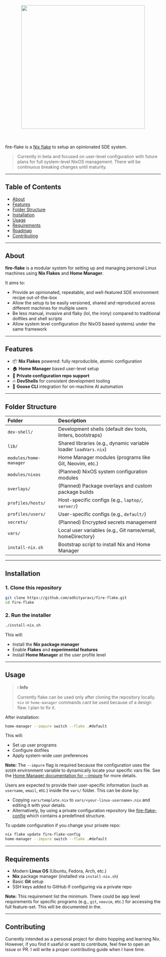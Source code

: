 <h1 align="center">
  <img src="https://github.com/user-attachments/assets/23ba47e9-0709-4445-8b2a-1665ac098d33" width="400">
</h1><br>

fire-flake is a  [Nix flake](https://nixos.wiki/wiki/Flakes) to setup an opinionated SDE system.
> Currently in beta and focused on user-level configuration with future plans for full system-level NixOS management. There will be continuous breaking changes until maturity.

---

## Table of Contents

- [About](#about)
- [Features](#features)
- [Folder Structure](#folder-structure)
- [Installation](#installation)
- [Usage](#usage)
- [Requirements](#requirements)
- [Roadmap](#roadmap)
- [Contributing](#contributing)

---

## About

**fire-flake** is a modular system for setting up and managing personal Linux machines using **Nix Flakes** and **Home Manager**.

It aims to:

- Provide an opinionated, repeatable, and well-featured SDE environment recipe out-of-the-box
- Allow the setup to be easily versioned, shared and reproduced across different machines for multiple users
- Be less manual, invasive and flaky (lol, the irony) compared to traditional dotfiles and shell scripts
- Allow system level configuration (for NixOS based systems) under the same framework

---

## Features

- 📦 **Nix Flakes** powered: fully reproducible, atomic configuration
- 🏠 **Home Manager** based user-level setup
- 🔐 **Private configuration repo support**
- 🔥 **DevShells** for consistent development tooling
- 🪿 **Goose CLI** integration for on-machine AI automation

---

## Folder Structure

| Folder | Description |
|:-------|:------------|
| `dev-shell/` | Development shells (default dev tools, linters, bootstraps) |
| `lib/` | Shared libraries (e.g., dynamic variable loader `loadVars.nix`) |
| `modules/home-manager` | Home Manager modules (programs like Git, Neovim, etc.) |
| `modules/nixos` | (Planned) NixOS system configuration modules |
| `overlays/` | (Planned) Package overlays and custom package builds |
| `profiles/hosts/` | Host-specific configs (e.g., `laptop/`, `server/`) |
| `profiles/users/` | User-specific configs (e.g., `default/`) |
| `secrets/` | (Planned) Encrypted secrets management |
| `vars/` | Local user variables (e.g., Git name/email, homeDirectory) |
| `install-nix.sh` | Bootstrap script to install Nix and Home Manager |

---

## Installation

### 1. Clone this repository

```bash
git clone https://github.com/adhityaravi/fire-flake.git
cd fire-flake
```

### 2. Run the installer

```bash
./install-nix.sh
```

This will:

- Install the **Nix package manager**
- Enable **Flakes** and **experimental features**
- Install **Home Manager** at the user profile level

---

## Usage

> ℹ️ **Info**
>
> Currently flake can be used only after cloning the repository locally. `nix` or `home-manager` commands cant be used because of a design flaw. I plan to fix it. 


After installation:

```bash
home-manager --impure switch --flake .#default
```

This will:

- Set up user programs
- Configure dotfiles
- Apply system-wide user preferences

**Note:** The `--impure` flag is required because the configuration uses the `$USER` environment variable to dynamically locate your specific vars file. See the [Home Manager documentation for --impure](https://nix-community.github.io/home-manager/index.html#sec-flakes-impure) for more details.

Users are expected to provide their user-specific information (such as `username`, `email`, etc.) inside the `vars/` folder. This can be done by:

- Copying `vars/template.nix` to `vars/<your-linux-username>.nix` and editing it with your details.
- Alternatively, by using a private configuration repository like [fire-flake-config](https://github.com/adhityaravi/fire-flake-config) which contains a predefined structure.

To update configuration if you change your private repo:

```bash
nix flake update fire-flake-config
home-manager --impure switch --flake .#default
```

---

## Requirements

- Modern **Linux OS** (Ubuntu, Fedora, Arch, etc.)
- **Nix** package manager (installed via `install-nix.sh`)
- Basic **Git** setup
- SSH keys added to GitHub if configuring via a private repo 

**Note:** This requirement list the minimum. There could be app level requirements for specific programs (e.g., `git`, `neovim`, etc.) for accessing the full feature-set. This will be documented in the.

---

## Contributing

Currently intended as a personal project for distro hopping and learning Nix. However, if you find it useful or want to contribute, feel free to open an issue or PR.
I will write a proper contributing guide when I have time.

